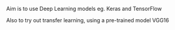 
Aim is to use Deep Learning models eg. Keras and TensorFlow

Also to try out transfer learning, using a pre-trained model VGG16

